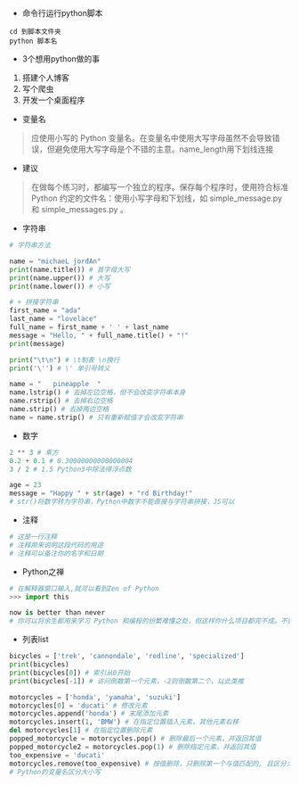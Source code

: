 - 命令行运行python脚本
```
cd 到脚本文件夹
python 脚本名
```

- 3个想用python做的事
1. 搭建个人博客
2. 写个爬虫
3. 开发一个桌面程序

- 变量名
> 应使用小写的 Python 变量名。在变量名中使用大写字母虽然不会导致错误，但避免使用大写字母是个不错的主意。name_length用下划线连接

- 建议
> 在做每个练习时，都编写一个独立的程序。保存每个程序时，使用符合标准 Python 约定的文件名：使用小写字母和下划线，如 simple_message.py 和 simple_messages.py 。

- 字符串
```python
# 字符串方法

name = "michaeL jordAn"
print(name.title()) # 首字母大写
print(name.upper()) # 大写
print(name.lower()) # 小写

# + 拼接字符串
first_name = "ada"
last_name = "lovelace"
full_name = first_name + ' ' + last_name
message = "Hello, " + full_name.title() + "!"
print(message)

print("\t\n") # \t制表 \n换行
print('\'') # \' 单引号转义

name = "   pineapple  "
name.lstrip() # 去掉左边空格，但不会改变字符串本身
name.rstrip() # 去掉右边空格
name.strip() # 去掉两边空格
name = name.strip() # 只有重新赋值才会改变字符串
```

- 数字
```python
2 ** 3 # 乘方
0.2 + 0.1 # 0.30000000000000004
3 / 2 # 1.5 Python3中除法得浮点数

age = 23
message = "Happy " + str(age) + "rd Birthday!"
# str()将数字转为字符串，Python中数字不能直接与字符串拼接，JS可以
```

- 注释
```python
# 这是一行注释
# 注释用来说明这段代码的用途
# 注释可以备注你的名字和日期
```

- Python之禅
```Python
# 在解释器窗口输入,就可以看到Zen of Python
>>> import this

now is better than never
# 你可以将余生都用来学习 Python 和编程的纷繁难懂之处，但这样你什么项目都完不成。不要企图编写完美无缺的代码；先编写行之有效的代码，再决定是对其做进一步改进，还是转而去编写新代码。
```

- 列表list 
```python
bicycles = ['trek', 'cannondale', 'redline', 'specialized'] 
print(bicycles)
print(bicycles[0]) # 索引从0开始
print(bicycles[-1]) # 访问倒数第一个元素，-2则倒数第二个，以此类推

motorcycles = ['honda', 'yamaha', 'suzuki']
motorcycles[0] = 'ducati' # 修改元素
motorcycles.append('honda') # 末尾添加元素
motorcycles.insert(1, 'BMW') # 在指定位置插入元素，其他元素右移
del motorcycles[1] # 在指定位置删除元素
popped_motorcycle = motorcycles.pop() # 删除最后一个元素，并返回其值
popped_motorcycle2 = motorcycles.pop(1) # 删除指定元素，并返回其值 
too_expensive = 'ducati'
motorcycles.remove(too_expensive) # 按值删除，只删除第一个与值匹配的, 且区分大小写
# Python的变量名区分大小写


```


